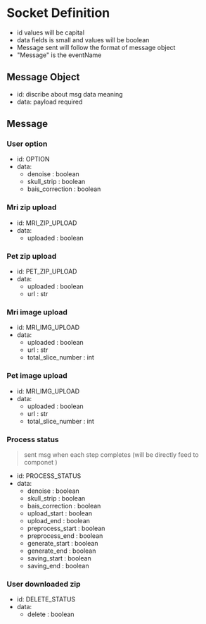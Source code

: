 # Socket Definition
- id values will be capital
- data fields is small and values will be boolean
- Message sent will follow the format of message object
- "Message" is the eventName
  
## Message Object 
- id: discribe about msg data meaning
- data: payload required
  
## Message

### User option
- id: OPTION
- data:
  - denoise : boolean
  - skull_strip : boolean
  - bais_correction : boolean

### Mri zip upload 
- id: MRI_ZIP_UPLOAD
- data:
  - uploaded : boolean

### Pet zip upload 
- id: PET_ZIP_UPLOAD
- data:
  - uploaded : boolean
  - url : str

### Mri image upload 
- id: MRI_IMG_UPLOAD
- data:
  - uploaded : boolean
  - url : str
  - total_slice_number : int

### Pet image upload 
- id: MRI_IMG_UPLOAD
- data:
  - uploaded : boolean
  - url : str
  - total_slice_number : int

### Process status
> sent msg when each step completes (will be directly feed to componet )
- id: PROCESS_STATUS
- data:
  - denoise : boolean
  - skull_strip : boolean
  - bais_correction : boolean
  - upload_start : boolean
  - upload_end : boolean
  - preprocess_start : boolean
  - preprocess_end : boolean
  - generate_start : boolean
  - generate_end : boolean
  - saving_start : boolean
  - saving_end : boolean

### User downloaded zip
- id: DELETE_STATUS
- data:
  - delete : boolean